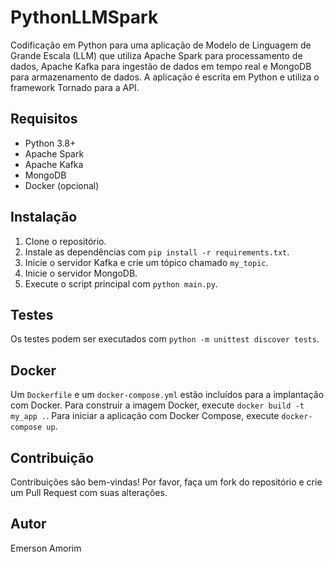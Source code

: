 # PythonLLMSpark
Codificação em Python para uma aplicação de Modelo de Linguagem de Grande Escala (LLM) que utiliza Apache Spark para processamento de dados, Apache Kafka para ingestão de dados em tempo real e MongoDB para armazenamento de dados. A aplicação é escrita em Python e utiliza o framework Tornado para a API.


## Requisitos

- Python 3.8+
- Apache Spark
- Apache Kafka
- MongoDB
- Docker (opcional)

## Instalação

1. Clone o repositório.
2. Instale as dependências com `pip install -r requirements.txt`.
3. Inicie o servidor Kafka e crie um tópico chamado `my_topic`.
4. Inicie o servidor MongoDB.
5. Execute o script principal com `python main.py`.

## Testes

Os testes podem ser executados com `python -m unittest discover tests`.

## Docker

Um `Dockerfile` e um `docker-compose.yml` estão incluídos para a implantação com Docker. Para construir a imagem Docker, execute `docker build -t my_app .`. Para iniciar a aplicação com Docker Compose, execute `docker-compose up`.

## Contribuição

Contribuições são bem-vindas! Por favor, faça um fork do repositório e crie um Pull Request com suas alterações.

## Autor
Emerson Amorim



